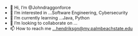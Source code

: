 - 👋 Hi, I’m @Johndraggonforce
- 👀 I’m interested in ...Software Engineering, Cybersecurity
- 🌱 I’m currently learning ...Java, Python
- 💞️ I’m looking to collaborate on ...
- 📫 How to reach me ...hendriksgn@my.palmbeachstate.edu

<!---
Johndraggonforce/Johndraggonforce is a ✨ special ✨ repository because its `README.md` (this file) appears on your GitHub profile.
You can click the Preview link to take a look at your changes.
--->
